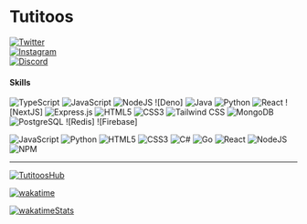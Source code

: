 # Tutitoos
[![Twitter](https://img.shields.io/twitter/follow/tutitoos?color=1da1f2&logo=twitter&style=for-the-badge)](https://twitter.com/intent/follow?screen_name=tutitoos)
<br />
[![Instagram](https://img.shields.io/twitter/follow/tutitoos?color=blueviolet&logo=instagram&style=for-the-badge)](https://www.instagram.com/tutitoos_00)
<br />
[![Discord](https://img.shields.io/discord/952986580186976306?color=7289da&logo=discord&style=for-the-badge&label=Follow%20Tutitoos)](https://discord.com/users/397453373479190538)

#### Skills

![TypeScript](https://img.shields.io/badge/TypeScript-007ACC?logo=typescript&logoColor=white)
![JavaScript](https://img.shields.io/badge/JavaScript-F7DF1E?logo=javascript&logoColor=white)
![NodeJS](https://img.shields.io/badge/Node.js-43853D?logo=node.js&logoColor=white)
![Deno]
![Java](https://img.shields.io/badge/Java-ED8B00?logo=java&logoColor=white)
![Python](https://img.shields.io/badge/Python-3776AB?logo=java&logoColor=white)
![React](https://img.shields.io/badge/React-20232A?logo=java&logoColor=white)
![NextJS]
![Express.js](https://img.shields.io/badge/Express.js-404D59?logo=java&logoColor=white)
![HTML5](https://img.shields.io/badge/HTML5-E34F26?logo=java&logoColor=white)
![CSS3](https://img.shields.io/badge/CSS3-1572B6?logo=java&logoColor=white)
![Tailwind CSS](https://img.shields.io/badge/Tailwind_CSS-38B2AC?logo=java&logoColor=white)
![MongoDB](https://img.shields.io/badge/MongoDB-4EA94B?logo=java&logoColor=white)
![PostgreSQL](https://img.shields.io/badge/PostgreSQL-316192?logo=java&logoColor=white)
![Redis]
![Firebase]




![JavaScript](https://img.shields.io/badge/javascript-%23323330.svg?logo=javascript&logoColor=%23F7DF1E)
![Python](https://img.shields.io/badge/python-3670A0?logo=python&logoColor=ffdd54)
![HTML5](https://img.shields.io/badge/html5-%23E34F26.svg?logo=html5&logoColor=white)
![CSS3](https://img.shields.io/badge/css3-%231572B6.svg?logo=css3&logoColor=white)
![C#](https://img.shields.io/badge/c%23-%23239120.svg?logo=c-sharp&logoColor=white)
![Go](https://img.shields.io/badge/go-%2300ADD8.svg?logo=go&logoColor=white)
![React](https://img.shields.io/badge/react-%2320232a.svg?logo=react&logoColor=%2361DAFB)
![NodeJS](https://img.shields.io/badge/node.js-6DA55F?logo=node.js&logoColor=white)
![NPM](https://img.shields.io/badge/NPM-%23000000.svg?logo=npm&logoColor=white)
 	
---

[![TutitoosHub](https://github-readme-stats.vercel.app/api?username=tutitoos&count_private=true&include_all_commits=true&show_icons=truecount_private=true&layout=compact&theme=dark&hide_border=true&bg_color=1a1c1f&border_radius=10&custom_title=Estad%C3%ADsticas)](https://github.com/tutitoos)

[![wakatime](https://wakatime.com/badge/user/f6a5cd2f-e04f-43e7-b1ba-dbcab0d06e18.svg)](https://wakatime.com/@f6a5cd2f-e04f-43e7-b1ba-dbcab0d06e18)

[![wakatimeStats](https://github-readme-stats.vercel.app/api/wakatime?username=f6a5cd2f-e04f-43e7-b1ba-dbcab0d06e18)](https://github.com/anuraghazra/github-readme-stats)
<!--
**Tutitoos/Tutitoos** is a ✨ _special_ ✨ repository because its `README.md` (this file) appears on your GitHub profile.

Here are some ideas to get you started:

- 🔭 I’m currently working on ...
- 🌱 I’m currently learning ...
- 👯 I’m looking to collaborate on ...
- 🤔 I’m looking for help with ...
- 💬 Ask me about ...
- 📫 How to reach me: ...
- 😄 Pronouns: ...
- ⚡ Fun fact: ...
-->
